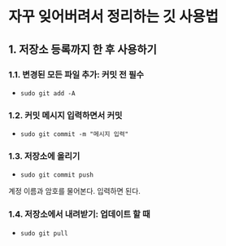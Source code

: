 자꾸 잊어버려서 정리하는 깃 사용법
======================

## 1. 저장소 등록까지 한 후 사용하기
### 1.1. 변경된 모든 파일 추가: 커밋 전 필수
* `sudo git add -A`

### 1.2. 커밋 메시지 입력하면서 커밋
* `sudo git commit -m "메시지 입력"`

### 1.3. 저장소에 올리기
* `sudo git commit push`

 계정 이름과 암호를 물어본다. 입력하면 된다.

### 1.4. 저장소에서 내려받기: 업데이트 할 때
* `sudo git pull`
